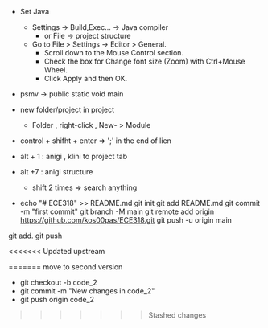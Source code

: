* Set Java
  - Settings -> Build,Exec... -> Java compiler 
    - or File -> project structure
  * Go to File > Settings -> Editor > General.
    - Scroll down to the Mouse Control section.
    - Check the box for Change font size (Zoom) with Ctrl+Mouse Wheel.
    - Click Apply and then OK.
  
* psmv -> public static void main  
  
* new folder/project in project 
  - Folder , right-click , New- > Module 
  
* control + shifht + enter => ';' in the end of lien 
  
* alt + 1 : anigi , klini to project tab  
* alt +7 : anigi structure   
  * shift 2 times => search anything  
  
* echo "# ECE318" >> README.md
  git init
  git add README.md
  git commit -m "first commit"
  git branch -M main
  git remote add origin https://github.com/kos00pas/ECE318.git
  git push -u origin main

git add. 
git push 


  
  
  
  
<<<<<<< Updated upstream
  
=======
 move to second version 
*  git checkout -b code_2
*  git commit -m "New changes in code_2"
* git push origin code_2

>>>>>>> Stashed changes
  
  